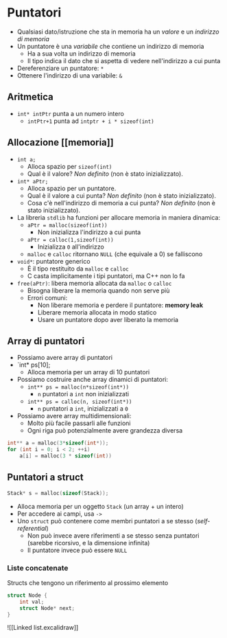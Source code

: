 # Puntatori

- Qualsiasi dato/istruzione che sta in memoria ha un *valore* e un *indirizzo di memoria*
- Un puntatore è una *variabile* che contiene un indirizzo di memoria
    - Ha a sua volta un indirizzo di memoria
    - Il tipo indica il dato che si aspetta di vedere nell'indirizzo a cui punta
- Dereferenziare un puntatore: `*`
- Ottenere l'indirizzo di una variabile: `&`

## Aritmetica

- `int* intPtr` punta a un numero intero
	- `intPtr+1` punta ad `intptr + i * sizeof(int)`

## Allocazione [[memoria]]

- `int a;`
	- Alloca spazio per `sizeof(int)`
	- Qual è il valore? *Non definito* (non è stato inizializzato).
- `int* aPtr;`
	- Alloca spazio per un puntatore.
	- Qual è il valore a cui punta? *Non definito* (non è stato inizializzato).
	- Cosa c'è nell'indirizzo di memoria a cui punta? *Non definito* (non è stato inizializzato).
- La libreria `stdlib` ha funzioni per allocare memoria in maniera dinamica:
	- `aPtr = malloc(sizeof(int))`
		- Non inizializza l'indirizzo a cui punta
	- `aPtr = calloc(1,sizeof(int))`
		- Inizializza `0` all'indirizzo
	- `malloc` e `calloc` ritornano `NULL` (che equivale a 0) se falliscono
- `void*`: puntatore generico
	- È il tipo restituito da `malloc` e `calloc`
	- C casta implicitamente i tipi puntatori, ma C++ non lo fa
- `free(aPtr)`: libera memoria allocata da `malloc` o `calloc`
	- Bisogna liberare la memoria quando non serve più
	- Errori comuni:
		- Non liberare memoria e perdere il puntatore: **memory leak**
		- Liberare memoria allocata in modo statico
		- Usare un puntatore dopo aver liberato la memoria

## Array di puntatori

- Possiamo avere array di puntatori
- `int* ps[10];
	- Alloca memoria per un array di 10 puntatori
- Possiamo costruire anche array dinamici di puntatori:
	- `int** ps = malloc(n*sizeof(int*))`
		- `n` puntatori a `int` non inizializzati
	- `int** ps = calloc(n, sizeof(int*))`
		- `n` puntatori a `int`, inizializzati a `0`
- Possiamo avere array multidimensionali:
	- Molto più facile passarli alle funzioni
	- Ogni riga può potenzialmente avere grandezza diversa
```c
int** a = malloc(3*sizeof(int*));
for (int i = 0; i < 2; ++i)
	a[i] = malloc(3 * sizeof(int))
```

## Puntatori a struct

```c
Stack* s = malloc(sizeof(Stack));
```

- Alloca memoria per un oggetto `Stack` (un array + un intero)
- Per accedere ai campi, usa `->`
- Uno `struct` può contenere come membri puntatori a se stesso (*self-referential*)
	- Non può invece avere riferimenti a se stesso senza puntatori (sarebbe ricorsivo, e la dimensione infinita)
	- Il puntatore invece può essere `NULL`

### Liste concatenate

Structs che tengono un riferimento al prossimo elemento

```c
struct Node {
	int val;
	struct Node* next;
}
```

![[Linked list.excalidraw]]
